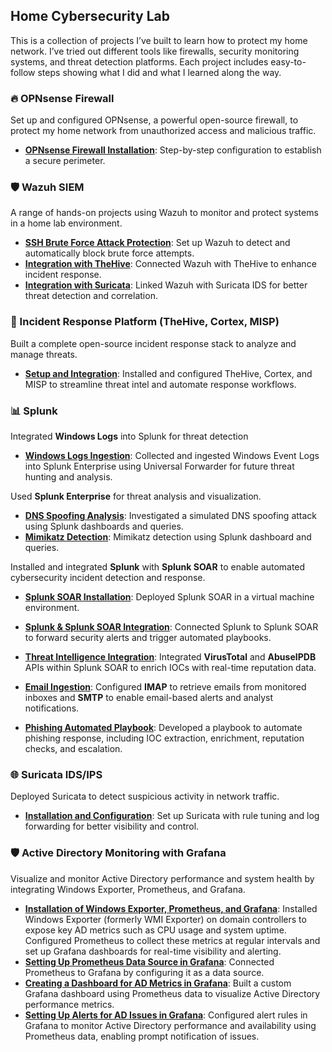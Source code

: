 ## Home Cybersecurity Lab
  
This is a collection of projects I’ve built to learn how to protect my home network. I’ve tried out different tools like firewalls, security monitoring systems, and threat detection platforms. Each project includes easy-to-follow steps showing what I did and what I learned along the way.  
  
<h3>🔥 OPNsense Firewall</h3>  
<p>Set up and configured OPNsense, a powerful open-source firewall, to protect my home network from unauthorized access and malicious traffic.</p>
<ul>
  <li>
    <a href="/OPNsense/OPNsense%20Setup"><strong>OPNsense Firewall Installation</strong></a>: Step-by-step configuration to establish a secure perimeter.
  </li>
</ul>
  
<h3>🛡️ Wazuh SIEM</h3>
<p>A range of hands-on projects using Wazuh to monitor and protect systems in a home lab environment.</p>
<ul>
  <li>
    <a href="/Wazuh/Wazuh%20SSH%20Brute%20Force%20Attack%20Protection"><strong>SSH Brute Force Attack Protection</strong></a>: Set up Wazuh to detect and automatically block brute force attempts.
  </li>
  <li>
    <a href="/Wazuh/Wazuh%20Integration%20with%20TheHive"><strong>Integration with TheHive</strong></a>: Connected Wazuh with TheHive to enhance incident response.
  </li>
  <li>
    <a href="/Wazuh/Wazuh%20Integration%20with%20Suricata"><strong>Integration with Suricata</strong></a>: Linked Wazuh with Suricata IDS for better threat detection and correlation.
  </li>
</ul>

<h3>🧠 Incident Response Platform (TheHive, Cortex, MISP)</h3>
<p>Built a complete open-source incident response stack to analyze and manage threats.</p>
<ul>
  <li>
    <a href="/TheHive-Cortex-MISP/TheHive-Cortex-MISP%20Setup%20and%20Integration"><strong>Setup and Integration</strong></a>: Installed and configured TheHive, Cortex, and MISP to streamline threat intel and automate response workflows.
  </li>
</ul>

<h3>📊 Splunk</h3>
<p>Integrated <strong>Windows Logs</strong> into Splunk for threat detection</p>
<ul>
  <li>
    <a href="/Splunk/Windows%20Logs%20Ingestion"><strong>Windows Logs Ingestion</strong></a>: Collected and ingested Windows Event Logs into Splunk Enterprise using Universal Forwarder for future threat hunting and analysis.
  </li>
</ul>
<p>Used <strong>Splunk Enterprise</strong> for threat analysis and visualization.</p>
<ul>
  <li>
    <a href="/Splunk/DNS%20Spoofing%20Analysis"><strong>DNS Spoofing Analysis</strong></a>: Investigated a simulated DNS spoofing attack using Splunk dashboards and queries.
  </li>
  <li>
    <a href="/Splunk/Mimikatz%20Detection"><strong>Mimikatz Detection</strong></a>: Mimikatz detection using Splunk dashboard and queries.
  </li>
</ul>
<p>Installed and integrated <strong>Splunk</strong> with <strong>Splunk SOAR</strong> to enable automated cybersecurity incident detection and response.</p>
<ul>
  <li>
    <a href="/Splunk/Splunk%20SOAR/Splunk%20SOAR%20Installation"><strong>Splunk SOAR Installation</strong></a>: Deployed Splunk SOAR in a virtual machine environment.
  </li>
</ul>
<ul>
  <li>
    <a href="/Splunk/Splunk%20SOAR/Splunk%20SOAR%20Integration"><strong>Splunk & Splunk SOAR Integration</strong></a>: Connected Splunk to Splunk SOAR to forward security alerts and trigger automated playbooks.
  </li>
</ul>
<ul>
  <li>
    <a href="/Splunk/Splunk%20SOAR/Threat%20Intelligence%20Integration"><strong>Threat Intelligence Integration</strong></a>: Integrated <strong>VirusTotal</strong> and <strong>AbuseIPDB</strong> APIs within Splunk SOAR to enrich IOCs with real-time reputation data.
  </li>
</ul>
<ul>
  <li>
    <a href="/Splunk/Splunk%20SOAR/Email%20Ingestion"><strong>Email Ingestion</strong></a>: Configured <strong>IMAP</strong> to retrieve emails from monitored inboxes and <strong>SMTP</strong> to enable email-based alerts and analyst notifications.
  </li>
</ul>
<ul>
  <li>
    <a href="/Splunk/Splunk%20SOAR/Phishing%20Playbook"><strong>Phishing Automated Playbook</strong></a>: Developed a playbook to automate phishing response, including IOC extraction, enrichment, reputation checks, and escalation.
  </li>
</ul>

<h3>🌐 Suricata IDS/IPS</h3>
<p>Deployed Suricata to detect suspicious activity in network traffic.</p>
<ul>
  <li>
    <a href="/Suricata/Suricata%20Installation%20and%20Configuration"><strong>Installation and Configuration</strong></a>: Set up Suricata with rule tuning and log forwarding for better visibility and control.
  </li>
</ul>  

<h3>🛡️ Active Directory Monitoring with Grafana</h3>
<p>Visualize and monitor Active Directory performance and system health by integrating Windows Exporter, Prometheus, and Grafana.</p>
<ul>
  <li>
    <a href="/Grafana/Tools%20Installation%20and%20Configuration"><strong>Installation of Windows Exporter, Prometheus, and Grafana</strong></a>: Installed Windows Exporter (formerly WMI Exporter) on domain controllers to expose key AD metrics such as CPU usage and system uptime. Configured Prometheus to collect these metrics at regular intervals and set up Grafana dashboards for real-time visibility and alerting.
  </li>
  <li>
    <a href="/Grafana/Setting%20Up%20Prometheus%20Data%20Source"><strong>Setting Up Prometheus Data Source in Grafana</strong></a>: Connected Prometheus to Grafana by configuring it as a data source.
  </li>
  <li>
    <a href="/Grafana/Creating%20a%20Dashboard%20for%20AD%20Metrics"><strong>Creating a Dashboard for AD Metrics in Grafana</strong></a>: Built a custom Grafana dashboard using Prometheus data to visualize Active Directory performance metrics.
  </li>
  <li>
    <a href="/Grafana/Setting%20Up%20Alerts%20for%20AD%20Issues"><strong>Setting Up Alerts for AD Issues in Grafana</strong></a>: Configured alert rules in Grafana to monitor Active Directory performance and availability using Prometheus data, enabling prompt notification of issues.
  </li>
</ul>
